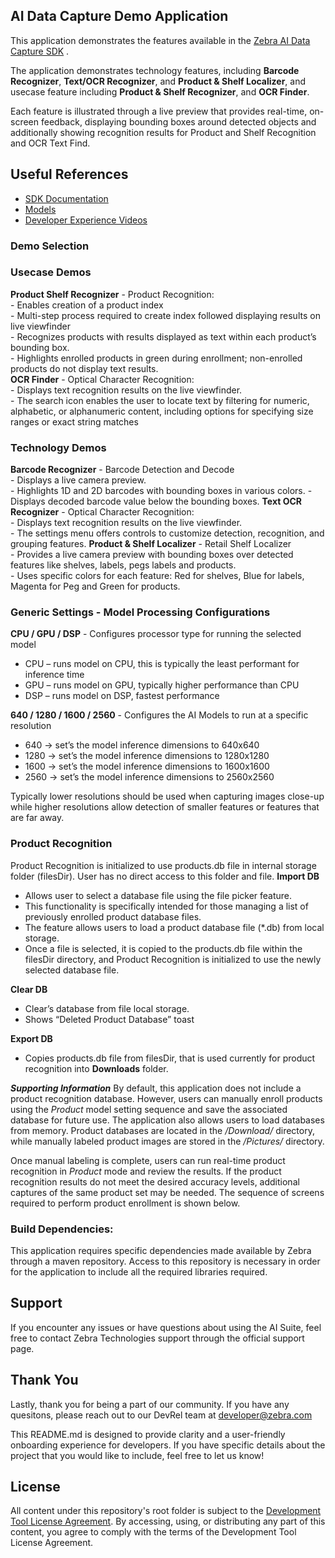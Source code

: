 ## AI Data Capture Demo Application

This application demonstrates the features available in the [Zebra AI Data Capture SDK](https://techdocs.zebra.com/ai-datacapture) .  

The application demonstrates technology features, including **Barcode Recognizer**, **Text/OCR Recognizer**, and **Product & Shelf Localizer**, and usecase feature including **Product & Shelf Recognizer**, and **OCR Finder**. 

Each  feature is illustrated through a live preview that provides real-time, on-screen feedback, displaying bounding boxes around detected objects and additionally showing recognition results for Product and Shelf Recognition and OCR Text Find.  

## Useful References
- [SDK Documentation](https://techdocs.zebra.com/ai-datacapture/latest/about/)
- [Models](https://techdocs.zebra.com/ai-datacapture/latest/setup/#featuresmodels)
- [Developer Experience Videos](https://www.youtube.com/zebratechnologies)

### Demo Selection 
### Usecase Demos
**Product Shelf Recognizer** - Product Recognition:  
    - Enables creation of a product index  
    - Multi-step process required to create index followed displaying results on live viewfinder  
    - Recognizes products with results displayed as text within each product’s bounding box.  
    - Highlights enrolled products in green during enrollment; non-enrolled products do not display text results.  
**OCR Finder** - Optical Character Recognition:  
    - Displays text recognition results on the live viewfinder.  
    - The search icon enables the user to locate text by filtering for numeric, alphabetic, or alphanumeric content, including options for specifying size ranges or exact string matches

### Technology Demos
**Barcode Recognizer** - Barcode Detection and Decode  
	- Displays a live camera preview.  
	- Highlights 1D and 2D barcodes with bounding boxes in various colors.
    - Displays decoded barcode value below the bounding boxes.
**Text OCR Recognizer** - Optical Character Recognition:  
    - Displays text recognition results on the live viewfinder.  
    - The settings menu offers controls to customize detection, recognition, and grouping features.
**Product & Shelf Localizer** - Retail Shelf Localizer  
	- Provides a live camera preview with bounding boxes over detected features like shelves, labels, pegs labels and products.  
	- Uses specific colors for each feature: Red for shelves, Blue for labels, Magenta for Peg and Green for products.

### Generic Settings - Model Processing Configurations  
**CPU / GPU / DSP** - Configures processor type for running the selected model  
- CPU – runs model on CPU, this is typically the least performant for inference time  
- GPU – runs model on GPU, typically higher performance than CPU  
- DSP – runs model on DSP, fastest performance  

**640 / 1280 / 1600 / 2560** - Configures the AI Models to run at a specific resolution   
- 640 -> set’s the model inference dimensions to 640x640   
- 1280 -> set’s the model inference dimensions to 1280x1280
- 1600 -> set’s the model inference dimensions to 1600x1600
- 2560 -> set’s the model inference dimensions to 2560x2560

Typically lower resolutions should be used when capturing images close-up while higher resolutions allow detection of smaller features or features that are far away.  

### Product Recognition
Product Recognition is initialized to use products.db file in internal storage folder (filesDir). User has no direct access to this folder and file.
**Import DB**
- Allows user to select a database file using the file picker feature. 
- This functionality is specifically intended for those managing a list of previously enrolled product database files. 
- The feature allows users to load a product database file (*.db) from local storage. 
- Once a file is selected, it is copied to the products.db file within the filesDir directory, 
  and Product Recognition is initialized to use the newly selected database file.

**Clear DB**
- Clear’s database from file local storage. 
- Shows “Deleted Product Database” toast 

**Export DB**
- Copies products.db file from filesDir, that is used currently for product recognition into **Downloads** folder.

***Supporting Information***
By default, this application does not include a product recognition database. However, users can manually enroll products using the _Product_ model setting sequence and save the associated database for future use. The application also allows users to load databases from memory. Product databases are located in the _/Download/_ directory, while manually labeled product images are stored in the _/Pictures/_ directory.

Once manual labeling is complete, users can run real-time product recognition in _Product_ mode and review the results. If the product recognition results do not meet the desired accuracy levels, additional captures of the same product set may be needed. The sequence of screens required to perform product enrollment is shown below.

### Build Dependencies:
This application requires specific dependencies made available by Zebra through a maven repository.  Access to this repository is necessary in order for the application to include all the required libraries required. 
## Support
If you encounter any issues or have questions about using the AI Suite, feel free to contact Zebra Technologies support through the official support page.

## Thank You
Lastly, thank you for being a part of our community. If you have any quesitons, please reach out to our DevRel team at developer@zebra.com

This README.md is designed to provide clarity and a user-friendly onboarding experience for developers. If you have specific details about the project that you would like to include, feel free to let us know!

## License
All content under this repository's root folder is subject to the [Development Tool License Agreement](../../Zebra%20Development%20Tool%20License.pdf). By accessing, using, or distributing any part of this content, you agree to comply with the terms of the Development Tool License Agreement.